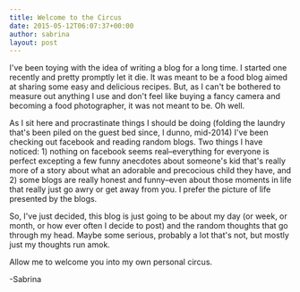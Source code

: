 ```yaml
---
title: Welcome to the Circus
date: 2015-05-12T06:07:37+00:00
author: sabrina
layout: post
---
```


I've been toying with the idea of writing a blog for a long time. I started one recently and pretty promptly let it die. It was meant to be a food blog aimed at sharing some easy and delicious recipes. But, as I can't be bothered to measure out anything I use and don't feel like buying a fancy camera and becoming a food photographer, it was not meant to be. Oh well.

As I sit here and procrastinate things I should be doing (folding the laundry that's been piled on the guest bed since, I dunno, mid-2014) I've been checking out facebook and reading random blogs. Two things I have noticed: 1) nothing on facebook seems real–everything for everyone is perfect excepting a few funny anecdotes about someone's kid that's really more of a story about what an adorable and precocious child they have, and 2) some blogs are really honest and funny–even about those moments in life that really just go awry or get away from you. I prefer the picture of life presented by the blogs.

So, I've just decided, this blog is just going to be about my day (or week, or month, or how ever often I decide to post) and the random thoughts that go through my head. Maybe some serious, probably a lot that's not, but mostly just my thoughts run amok.

Allow me to welcome you into my own personal circus.

-Sabrina
